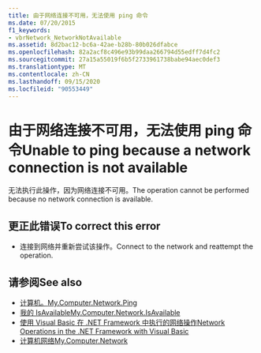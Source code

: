 ```yaml
---
title: 由于网络连接不可用，无法使用 ping 命令
ms.date: 07/20/2015
f1_keywords:
- vbrNetwork_NetworkNotAvailable
ms.assetid: 8d2bac12-bc6a-42ae-b28b-80b026dfabce
ms.openlocfilehash: 82a2acf8c496e93b99daa266794d55edff7d4fc2
ms.sourcegitcommit: 27a15a55019f6b5f2733961738babe94aec0def3
ms.translationtype: MT
ms.contentlocale: zh-CN
ms.lasthandoff: 09/15/2020
ms.locfileid: "90553449"
---
```

# <a name="unable-to-ping-because-a-network-connection-is-not-available"></a><span data-ttu-id="727c9-102">由于网络连接不可用，无法使用 ping 命令</span><span class="sxs-lookup"><span data-stu-id="727c9-102">Unable to ping because a network connection is not available</span></span>
<span data-ttu-id="727c9-103">无法执行此操作，因为网络连接不可用。</span><span class="sxs-lookup"><span data-stu-id="727c9-103">The operation cannot be performed because no network connection is available.</span></span>  
  
## <a name="to-correct-this-error"></a><span data-ttu-id="727c9-104">更正此错误</span><span class="sxs-lookup"><span data-stu-id="727c9-104">To correct this error</span></span>  
  
- <span data-ttu-id="727c9-105">连接到网络并重新尝试该操作。</span><span class="sxs-lookup"><span data-stu-id="727c9-105">Connect to the network and reattempt the operation.</span></span>  
  
## <a name="see-also"></a><span data-ttu-id="727c9-106">请参阅</span><span class="sxs-lookup"><span data-stu-id="727c9-106">See also</span></span>

- [<span data-ttu-id="727c9-107">计算机。</span><span class="sxs-lookup"><span data-stu-id="727c9-107">My.Computer.Network.Ping</span></span>](xref:Microsoft.VisualBasic.Devices.Network.Ping%2A)
- [<span data-ttu-id="727c9-108">我的 IsAvailable</span><span class="sxs-lookup"><span data-stu-id="727c9-108">My.Computer.Network.IsAvailable</span></span>](xref:Microsoft.VisualBasic.Devices.Network.IsAvailable)
- <span data-ttu-id="727c9-109">[使用 Visual Basic 在 .NET Framework 中执行的网络操作](/previous-versions/visualstudio/visual-studio-2010/ms172756(v=vs.100))</span><span class="sxs-lookup"><span data-stu-id="727c9-109">[Network Operations in the .NET Framework with Visual Basic](/previous-versions/visualstudio/visual-studio-2010/ms172756(v=vs.100))</span></span>
- [<span data-ttu-id="727c9-110">计算机网络</span><span class="sxs-lookup"><span data-stu-id="727c9-110">My.Computer.Network</span></span>](xref:Microsoft.VisualBasic.Devices.Network)
